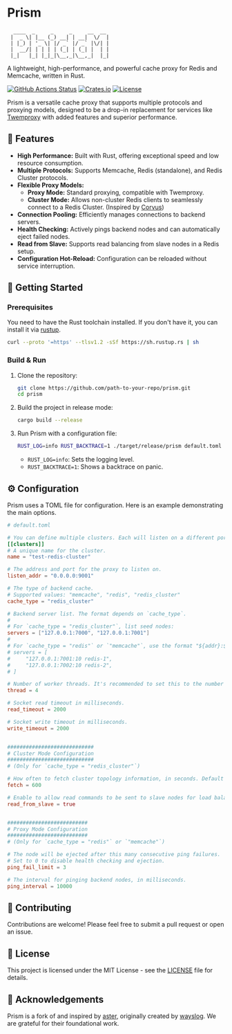 # Prism

```
  ____  _     _     _     __  __
 |  _ \| |__ (_) __| | __|  \/  |
 | |_) | '_ \| |/ _` |/ _` |\/| |
 |  __/| | | | | (_| | (_| |  | |
 |_|   |_| |_|_|\__,_|\__,_|  |_|

```

A lightweight, high-performance, and powerful cache proxy for Redis and Memcache, written in Rust.

[![GitHub Actions Status](https://github.com/Praying/prism/actions/workflows/rust.yml/badge.svg)](https://github.com/Praying/prism/actions)
[![Crates.io](https://img.shields.io/crates/v/prism-proxy.svg)](https://crates.io/crates/prism-proxy)
[![License](https://img.shields.io/badge/license-MIT-blue.svg)](/LICENSE)

Prism is a versatile cache proxy that supports multiple protocols and proxying models, designed to be a drop-in replacement for services like [Twemproxy](https://github.com/twitter/twemproxy) with added features and superior performance.

## 🌟 Features

*   **High Performance:** Built with Rust, offering exceptional speed and low resource consumption.
*   **Multiple Protocols:** Supports Memcache, Redis (standalone), and Redis Cluster protocols.
*   **Flexible Proxy Models:**
    *   **Proxy Mode:** Standard proxying, compatible with Twemproxy.
    *   **Cluster Mode:** Allows non-cluster Redis clients to seamlessly connect to a Redis Cluster. (Inspired by [Corvus](https://github.com/eleme/corvus))
*   **Connection Pooling:** Efficiently manages connections to backend servers.
*   **Health Checking:** Actively pings backend nodes and can automatically eject failed nodes.
*   **Read from Slave:** Supports read balancing from slave nodes in a Redis setup.
*   **Configuration Hot-Reload:** Configuration can be reloaded without service interruption.

## 🚀 Getting Started

### Prerequisites

You need to have the Rust toolchain installed. If you don't have it, you can install it via [rustup](https://rustup.rs/).

```bash
curl --proto '=https' --tlsv1.2 -sSf https://sh.rustup.rs | sh
```

### Build & Run

1.  Clone the repository:
    ```bash
    git clone https://github.com/path-to-your-repo/prism.git
    cd prism
    ```

2.  Build the project in release mode:
    ```bash
    cargo build --release
    ```

3.  Run Prism with a configuration file:
    ```bash
    RUST_LOG=info RUST_BACKTRACE=1 ./target/release/prism default.toml
    ```
    *   `RUST_LOG=info`: Sets the logging level.
    *   `RUST_BACKTRACE=1`: Shows a backtrace on panic.

## ⚙️ Configuration

Prism uses a TOML file for configuration. Here is an example demonstrating the main options.

```toml
# default.toml

# You can define multiple clusters. Each will listen on a different port.
[[clusters]]
# A unique name for the cluster.
name = "test-redis-cluster"

# The address and port for the proxy to listen on.
listen_addr = "0.0.0.0:9001"

# The type of backend cache.
# Supported values: "memcache", "redis", "redis_cluster"
cache_type = "redis_cluster"

# Backend server list. The format depends on `cache_type`.
#
# For `cache_type = "redis_cluster"`, list seed nodes:
servers = ["127.0.0.1:7000", "127.0.0.1:7001"]
#
# For `cache_type = "redis"` or `"memcache"`, use the format "${addr}:${weight} ${alias}":
# servers = [
#     "127.0.0.1:7001:10 redis-1",
#     "127.0.0.1:7002:10 redis-2",
# ]

# Number of worker threads. It's recommended to set this to the number of CPU cores.
thread = 4

# Socket read timeout in milliseconds.
read_timeout = 2000

# Socket write timeout in milliseconds.
write_timeout = 2000


############################
# Cluster Mode Configuration
############################
# (Only for `cache_type = "redis_cluster"`)

# How often to fetch cluster topology information, in seconds. Default is 600.
fetch = 600

# Enable to allow read commands to be sent to slave nodes for load balancing.
read_from_slave = true


##########################
# Proxy Mode Configuration
##########################
# (Only for `cache_type = "redis"` or `"memcache"`)

# The node will be ejected after this many consecutive ping failures.
# Set to 0 to disable health checking and ejection.
ping_fail_limit = 3

# The interval for pinging backend nodes, in milliseconds.
ping_interval = 10000
```

## 🤝 Contributing

Contributions are welcome! Please feel free to submit a pull request or open an issue.

## 📜 License

This project is licensed under the MIT License - see the [LICENSE](LICENSE) file for details.

## 🙏 Acknowledgements

Prism is a fork of and inspired by [aster](https://github.com/wayslog/aster), originally created by [wayslog](https://github.com/wayslog). We are grateful for their foundational work.
